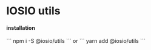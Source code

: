 <h1>IOSIO utils</h1>

<h4>installation</h4> 
```
npm i -S @iosio/utils
```
or
```
yarn add @iosio/utils
```
